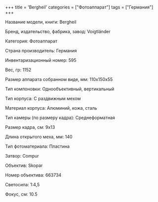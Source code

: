 +++
title = 'Bergheil'
categories = ["Фотоаппарат"]
tags = ["Германия"]
+++

Название модели, книги: Bergheil

Бренд, издательство, фабрика, завод: Voigtländer

Категория: Фотоаппарат

Страна производитель: Германия

Инвентаризационный номер: 595

Вес, гр: 1152

Размер аппарата  собранном виде, мм: 110x150x55

Тип компоновки: Однообъективный, вертикальный

Тип корпуса: С раздвижным мехом

Материал корпуса: Алюминий, кожа, сталь

Тип камеры (по размеру кадра): Среднеформатная

Размер кадра, см: 9x13

Длина открытого меха, мм: 140

Тип фотоматериала: Пластина

Затвор: Compur

Объектив: Skopar

Номер объектива: 663734

Светосила: 1:4,5

Фокус, см: 10.5

